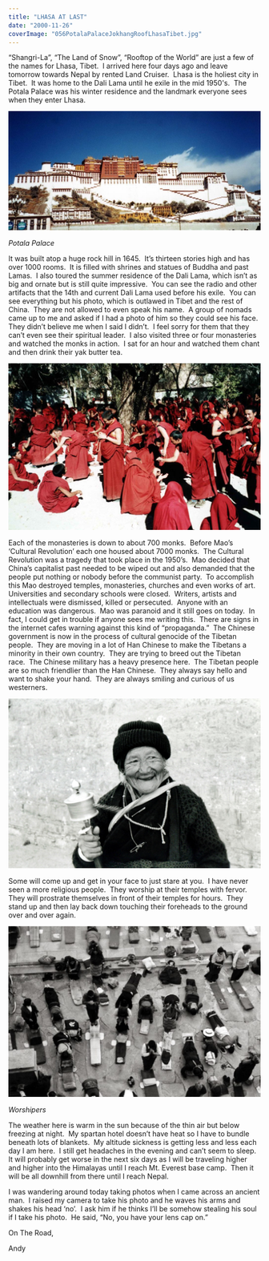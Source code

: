 ```yaml
---
title: "LHASA AT LAST"
date: "2000-11-26"
coverImage: "056PotalaPalaceJokhangRoofLhasaTibet.jpg"
---
```


“Shangri-La”, “The Land of Snow”, “Rooftop of the World” are just a few of the names for Lhasa, Tibet.  I arrived here four days ago and leave tomorrow towards Nepal by rented Land Cruiser.  Lhasa is the holiest city in Tibet.  It was home to the Dali Lama until he exile in the mid 1950's.  The Potala Palace was his winter residence and the landmark everyone sees when they enter Lhasa. 

![](images/054PotalaPalaceLhasaTibet-1024x483.jpg)

_Potala Palace_

It was built atop a huge rock hill in 1645.  It’s thirteen stories high and has over 1000 rooms.  It is filled with shrines and statues of Buddha and past Lamas.  I also toured the summer residence of the Dali Lama, which isn’t as big and ornate but is still quite impressive.  You can see the radio and other artifacts that the 14th and current Dali Lama used before his exile.  You can see everything but his photo, which is outlawed in Tibet and the rest of China.  They are not allowed to even speak his name.  A group of nomads came up to me and asked if I had a photo of him so they could see his face.  They didn’t believe me when I said I didn’t.  I feel sorry for them that they can’t even see their spiritual leader.  I also visited three or four monasteries and watched the monks in action.  I sat for an hour and watched them chant and then drink their yak butter tea. 

![](images/083MonksSeraMonasteryLhasaTibet-1024x677.jpg)

Each of the monasteries is down to about 700 monks.  Before Mao’s ‘Cultural Revolution’ each one housed about 7000 monks.  The Cultural Revolution was a tragedy that took place in the 1950’s.  Mao decided that China’s capitalist past needed to be wiped out and also demanded that the people put nothing or nobody before the communist party.  To accomplish this Mao destroyed temples, monasteries, churches and even works of art.  Universities and secondary schools were closed.  Writers, artists and intellectuals were dismissed, killed or persecuted.  Anyone with an education was dangerous.  Mao was paranoid and it still goes on today.  In fact, I could get in trouble if anyone sees me writing this.  There are signs in the internet cafes warning against this kind of “propaganda.”  The Chinese government is now in the process of cultural genocide of the Tibetan people.  They are moving in a lot of Han Chinese to make the Tibetans a minority in their own country.  They are trying to breed out the Tibetan race.  The Chinese military has a heavy presence here.  The Tibetan people are so much friendlier than the Han Chinese.  They always say hello and want to shake your hand.  They are always smiling and curious of us westerners. 

![](images/andy_on_the_road-221.jpg)

Some will come up and get in your face to just stare at you.  I have never seen a more religious people.  They worship at their temples with fervor.   They will prostrate themselves in front of their temples for hours.  They stand up and then lay back down touching their foreheads to the ground over and over again. 

![](images/067WorshipersJokhangTempleLhasaTibet-1-1024x692.jpg)

_Worshipers_

The weather here is warm in the sun because of the thin air but below freezing at night.  My spartan hotel doesn’t have heat so I have to bundle beneath lots of blankets.  My altitude sickness is getting less and less each day I am here.  I still get headaches in the evening and can’t seem to sleep.  It will probably get worse in the next six days as I will be traveling higher and higher into the Himalayas until I reach Mt. Everest base camp.  Then it will be all downhill from there until I reach Nepal.

I was wandering around today taking photos when I came across an ancient man.  I raised my camera to take his photo and he waves his arms and shakes his head ‘no’.  I ask him if he thinks I’ll be somehow stealing his soul if I take his photo.  He said, “No, you have your lens cap on.”

On The Road,

Andy
